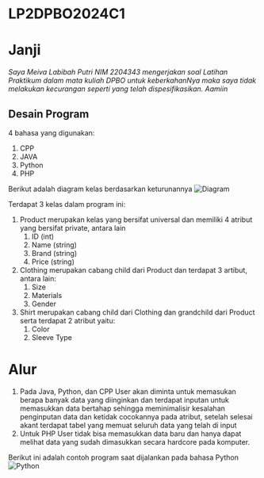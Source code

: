 # LP2DPBO2024C1

# Janji
*Saya Meiva Labibah Putri NIM 2204343 mengerjakan
soal Latihan Praktikum dalam mata kuliah DPBO
untuk keberkahanNya maka saya tidak melakukan kecurangan seperti yang telah dispesifikasikan. Aamiin*

## Desain Program

4 bahasa yang digunakan:
1. CPP
2. JAVA
3. Python
4. PHP

Berikut adalah diagram kelas berdasarkan keturunannya 
![Diagram](https://github.com/salespanadol/LP2DPBO2024C1/assets/133994474/6087c311-a5ca-465a-9494-fcef7af31158)

Terdapat 3 kelas dalam program ini:
1. Product
   merupakan kelas yang bersifat universal dan memiliki 4 atribut yang bersifat private, antara lain
   1. ID (int)
   2. Name (string)
   3. Brand (string)
   4. Price (string)
2. Clothing
   merupakan cabang child dari Product dan terdapat 3 artibut, antara lain:
   1. Size
   2. Materials
   3. Gender
3. Shirt
   merupakan cabang child dari Clothing dan grandchild dari Product serta terdapat 2 atribut yaitu:
   1. Color
   2. Sleeve Type


# Alur

1. Pada Java, Python, dan CPP
   User akan diminta untuk memasukan berapa banyak data yang diinginkan dan terdapat inputan untuk memasukkan data bertahap sehingga meminimalisir kesalahan penginputan data dan ketidak cocokannya pada atribut, setelah selesai akant terdapat tabel yang memuat seluruh data yang telah di input
2. Untuk PHP
   User tidak bisa memasukkan data baru dan hanya dapat melihat data yang sudah dimasukkan secara hardcore pada komputer.

Berikut ini adalah contoh program saat dijalankan pada bahasa Python 
![Python](https://github.com/salespanadol/LP2DPBO2024C1/assets/133994474/a08ae578-c2d6-4f52-82d1-cbffc1bfe616)


